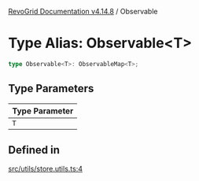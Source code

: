 [RevoGrid Documentation v4.14.8](README.md) / Observable

# Type Alias: Observable\<T\>

```ts
type Observable<T>: ObservableMap<T>;
```

## Type Parameters

| Type Parameter |
| ------ |
| `T` |

## Defined in

[src/utils/store.utils.ts:4](https://github.com/revolist/revogrid/blob/e548e2f67dd1ccbf7f1e03dfbe23431ad8065184/src/utils/store.utils.ts#L4)
